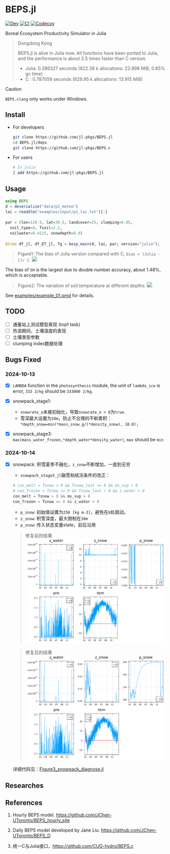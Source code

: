 # BEPS.jl

[![Dev](https://img.shields.io/badge/docs-dev-blue.svg)](https://jl-pkgs.github.io/BEPS.jl/dev)
[![CI](https://github.com/jl-pkgs/BEPS.jl/actions/workflows/CI.yml/badge.svg)](https://github.com/jl-pkgs/BEPS.jl/actions/workflows/CI.yml)
[![Codecov](https://codecov.io/gh/jl-pkgs/BEPS.jl/branch/master/graph/badge.svg)](https://app.codecov.io/gh/jl-pkgs/BEPS.jl/tree/master)

Boreal Ecosystem Productivity Simulator in Julia

> Dongdong Kong
>
> BEPS.jl is alive in Julia now. All functions have been ported to Julia, and the
> performance is about 2.5 times faster than C version.
>
> - Julia: 0.286327 seconds (822.38 k allocations: 22.998 MiB, 0.85% gc time)
> - C    : 0.787059 seconds (629.95 k allocations: 13.915 MiB)

> [!CAUTION]
> `BEPS.clang` only works under Windows.

## Install

- For developers

  ```bash
  git clone https://github.com/jl-pkgs/BEPS.jl
  cd BEPS.jl/deps
  git clone https://github.com/jl-pkgs/BEPS.c
  ```

- For users

  ```bash
  # In Julia
  ] add https://github.com/jl-pkgs/BEPS.jl
  ```

## Usage

```julia
using BEPS
d = deserialize("data/p1_meteo")
lai = readdlm("examples/input/p1_lai.txt")[:]

par = (lon=120.5, lat=30.5, landcover=25, clumping=0.85,
  soil_type=8, Tsoil=2.2,
  soilwater=0.4115, snowdepth=0.0)

@time df_jl, df_ET_jl, Tg = besp_main(d, lai, par; version="julia");
```

> Figure1: The bias of Julia version compared with C, `bias = (Julia - C)/ C`.
![](./docs/images/Figure1_bias_of_julia-version.png)

The bias of `SH` is the largest due to double number accuracy, about 1.48%, which is acceptable.

> Figure2: The variation of soil temperature at different depths.
![](./docs/images/Figure2_variation_of_Tg.png)

See [examples/example_01.qmd](examples/example_01.qmd) for details.

## TODO

- [ ] 通量站上测试模型表现 (top1 task)
- [ ] 热浪期间，土壤温度的表现
- [ ] 土壤类型参数
- [ ] clumping index数据处理

## Bugs Fixed

### 2024-10-13

- [x] `LAMBDA` function in the `photosynthesis` module, the unit of `lambda_ice`
  is error, `333 J/kg` should be `333000 J/kg`.

- [x] snowpack_stage1:
  + `snowrate_o`未被初始化，导致`snowrate_o > 0`为`true`.
  + 雪深最大设置为`10m`，防止不合理的不断累积：`*depth_snow=min(*mass_snow_g/(*density_snow), 10.0);`
- [x] snowpack_stage3: 
  `max(mass_water_frozen,*depth_water*density_water)`, `max` should be `min`

### 2024-10-14

- [x] snowpack: 积雪夏季不融化，`z_snow`不断增加，一直到无穷

  + `snowpack_stage3_jl`融雪和结冻条件的改正：
  ```julia
  # con_melt = Tsnow > 0 && Tsnow_last <= 0 && ms_sup > 0
  # con_frozen = Tsnow <= 0 && Tsnow_last > 0 && z_water > 0
  con_melt = Tsnow > 0 && ms_sup > 0
  con_frozen = Tsnow <= 0 && z_water > 0
  ```
  + `ρ_snow`: 初始值设置为`250 [kg m-3]`，避免在`0`处跳动。
  + `z_snow`: 积雪深度，最大限制在`10m`
  + `ρ_snow`: 传入状态变量state，前后沿用
  > 修复前的结果
  ![](./docs/images/Figure3_BEPS_snowpack_BEPS_v4.10.png)

  > 修复后的结果
  ![](./docs/images/Figure3_BEPS_snowpack_Julia_v0.1.7.png)

  详细代码见：[Figure3_snowpack_diagnose.jl](examples/Figure3_snowpack_diagnose.jl)

## Researches

<!-- - [ ] 研究土壤温度和空气温度之间的关系，为sentinel-2遥感数据反演提供依据
- [ ] 光周期影响测试 -->

## References

1. Hourly BEPS model. <https://github.com/JChen-UToronto/BEPS_hourly_site>

2. Daily BEPS model developed by Jane Liu. <https://github.com/JChen-UToronto/BEPS_D>

3. 统一C与Julia接口，<https://github.com/CUG-hydro/BEPS.c>
